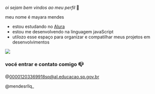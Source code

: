 *oi sejam bem vindos ao meu perfil* 🌸

meu nome é mayara mendes

- estou estudando no [Alura](https://www.alura.com.br)
- estou  me desenvolvendo na linguagem javaScript
- utilozo esse espaço para organizar e compatilhar meus projetos  em desenvolvimentos


![](https://media1.tenor.com/m/Mc9pFYORVJIAAAAC/queen-rhaenyra-rhaenyra-targaryen.gif)

### vocé entrar e contato comigo 📪
@00001203369918sp@al.educacao.sp.gov.br

@mendesrllq_
